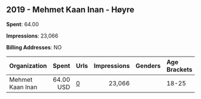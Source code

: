 ## 2019 - Mehmet Kaan Inan - Høyre 
**Spent**: 64.00

**Impressions**: 23,066

**Billing Addresses**: NO

|Organization|Spent|Urls|Impressions|Genders|Age Brackets|Country Codes|
|:---|---:|:---|---:|:---|:---|:---|
|Mehmet Kaan Inan|64.00 USD|[0](https://www.snap.com/political-ads/asset/cfc8ef951c8cfc4c4ff8b8e259691e3070e5a3806bd11eb460fff8fa2eb1b071?mediaType=mp4)|23,066||18-25|norway|
